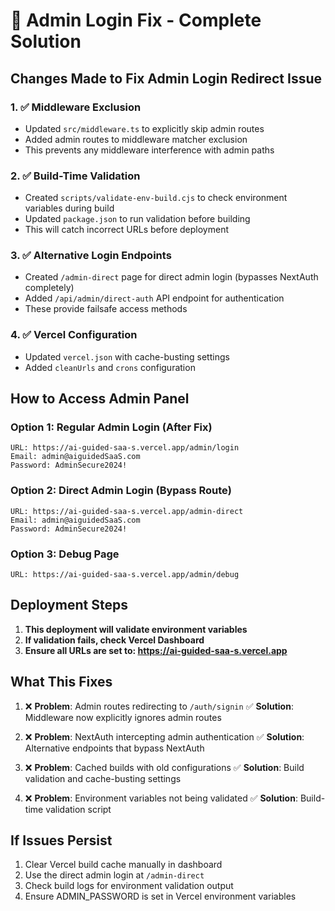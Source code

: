 # 🚀 Admin Login Fix - Complete Solution

## Changes Made to Fix Admin Login Redirect Issue

### 1. ✅ **Middleware Exclusion**
- Updated `src/middleware.ts` to explicitly skip admin routes
- Added admin routes to middleware matcher exclusion
- This prevents any middleware interference with admin paths

### 2. ✅ **Build-Time Validation**
- Created `scripts/validate-env-build.cjs` to check environment variables during build
- Updated `package.json` to run validation before building
- This will catch incorrect URLs before deployment

### 3. ✅ **Alternative Login Endpoints**
- Created `/admin-direct` page for direct admin login (bypasses NextAuth completely)
- Added `/api/admin/direct-auth` API endpoint for authentication
- These provide failsafe access methods

### 4. ✅ **Vercel Configuration**
- Updated `vercel.json` with cache-busting settings
- Added `cleanUrls` and `crons` configuration

## How to Access Admin Panel

### Option 1: Regular Admin Login (After Fix)
```
URL: https://ai-guided-saa-s.vercel.app/admin/login
Email: admin@aiguidedSaaS.com
Password: AdminSecure2024!
```

### Option 2: Direct Admin Login (Bypass Route)
```
URL: https://ai-guided-saa-s.vercel.app/admin-direct
Email: admin@aiguidedSaaS.com
Password: AdminSecure2024!
```

### Option 3: Debug Page
```
URL: https://ai-guided-saa-s.vercel.app/admin/debug
```

## Deployment Steps

1. **This deployment will validate environment variables**
2. **If validation fails, check Vercel Dashboard**
3. **Ensure all URLs are set to: https://ai-guided-saa-s.vercel.app**

## What This Fixes

1. ❌ **Problem**: Admin routes redirecting to `/auth/signin`
   ✅ **Solution**: Middleware now explicitly ignores admin routes

2. ❌ **Problem**: NextAuth intercepting admin authentication
   ✅ **Solution**: Alternative endpoints that bypass NextAuth

3. ❌ **Problem**: Cached builds with old configurations
   ✅ **Solution**: Build validation and cache-busting settings

4. ❌ **Problem**: Environment variables not being validated
   ✅ **Solution**: Build-time validation script

## If Issues Persist

1. Clear Vercel build cache manually in dashboard
2. Use the direct admin login at `/admin-direct`
3. Check build logs for environment validation output
4. Ensure ADMIN_PASSWORD is set in Vercel environment variables
